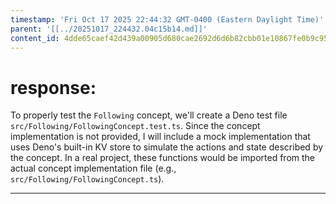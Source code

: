 ```yaml
---
timestamp: 'Fri Oct 17 2025 22:44:32 GMT-0400 (Eastern Daylight Time)'
parent: '[[../20251017_224432.04c15b14.md]]'
content_id: 4dde65caef42d439a00905d680cae2692d6d6b82cbb01e10867fe0b9c95023e6
---
```


# response:

To properly test the `Following` concept, we'll create a Deno test file `src/Following/FollowingConcept.test.ts`. Since the concept implementation is not provided, I will include a mock implementation that uses Deno's built-in KV store to simulate the actions and state described by the concept. In a real project, these functions would be imported from the actual concept implementation file (e.g., `src/Following/FollowingConcept.ts`).

***
